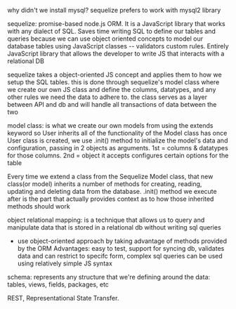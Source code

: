 why didn't we install mysql? sequelize prefers to work with mysql2 library

sequelize: promise-based node.js ORM. It is a JavaScript library that works with any dialect of SQL. Saves time writing SQL to define our tables and queries because we can use object oriented concepts to model our database tables using JavaScript classes -- validators custom rules. Entirely JavaScript library that allows the developer to write JS that interacts with a relational DB

sequelize takes a object-oriented JS concept and applies them to how we setup the SQL tables. this is done through sequelize's model class where we create our own JS class and define the columns, datatypes, and any other rules we need the data to adhere to. the class serves as a layer between API and db and will handle all transactions of data between the two 

model class: is what we create our own models from using the extends keyword so User inherits all of the functionality of the Model class has
once User class is created, we use .init() method to initialize the model's data and configuration, passing in 2 objects as arguments. 1st = columns & datatypes for those columns. 2nd = object it accepts configures certain options for the table

Every time we extend a class from the Sequelize Model class, that new class(or model) inherits a number of methods for creating, reading, updating and deleting data from the database. .init() method we execute after is the part that actually provides context as to how those inherited methods should work

object relational mapping: is a technique that allows us to query and manipulate data that is stored in a relational db without writing sql queries
- use object-oriented approach by taking advantage of methods provided by the ORM
Advantages: easy to test, support for syncing db, validates data and can restrict to specifc form, complex sql queries can be used using relatively simple JS syntax

schema: represents any structure that we're defining around the data: tables, views, fields, packages, etc 

REST, Representational State Transfer. 